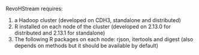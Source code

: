 ﻿RevoHStream requires:
1. a Hadoop cluster (developed on CDH3, standalone and distributed)
2. R installed on each node of the cluster (developed on 2.13.0 for distributed and 2.13.1 for standalone)
3. The following R packages on each node: rjson, itertools and digest (also depends on methods but it should be available by default)